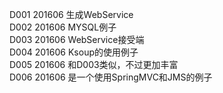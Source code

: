 D001    201606      生成WebService<br/>
D002    201606      MYSQL例子<br/>
D003    201606      WebService接受端<br/>
D004    201606      Ksoup的使用例子<br/>
D005    201606      和D003类似，不过更加丰富<br/>
D006    201606      是一个使用SpringMVC和JMS的例子<br/>
